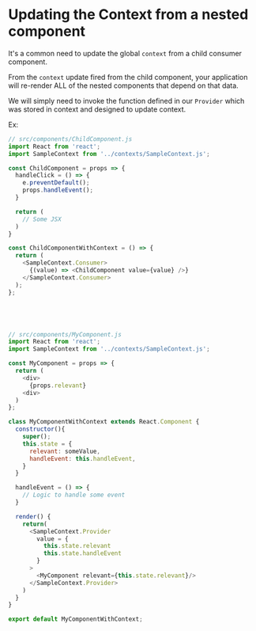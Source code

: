 
# Updating the Context from a nested component

It's a common need to update the global `context` from a child consumer component. 

From the `context` update fired from the child component, your application will re-render ALL of the nested components that depend on that data.

We will simply need to invoke the function defined in our `Provider` which was stored in context and designed to update context.



Ex: 

  ```javascript
  // src/components/ChildComponent.js
  import React from 'react';
  import SampleContext from '../contexts/SampleContext.js';

  const ChildComponent = props => {
    handleClick = () => {
      e.preventDefault();
      props.handleEvent();
    }

    return (
      // Some JSX
    )
  }

  const ChildComponentWithContext = () => {
    return (
      <SampleContext.Consumer>
        {(value) => <ChildComponent value={value} />}
      </SampleContext.Consumer>
    );
  };





  // src/components/MyComponent.js
  import React from 'react';
  import SampleContext from '../contexts/SampleContext.js';

  const MyComponent = props => {
    return (
      <div>
        {props.relevant}
      <div>
    )
  };

  class MyComponentWithContext extends React.Component {
    constructor(){
      super();
      this.state = {
        relevant: someValue,
        handleEvent: this.handleEvent,
      }
    }

    handleEvent = () => {
      // Logic to handle some event
    }

    render() {
      return(
        <SampleContext.Provider 
          value = {
            this.state.relevant
            this.state.handleEvent
          }
        >
          <MyComponent relevant={this.state.relevant}/>
        </SampleContext.Provider>
      )
    }
  }

  export default MyComponentWithContext;
```